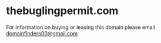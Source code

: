 # thebuglingpermit.com
For information on buying or leasing this domain please email domainfinders00@gmail.com

